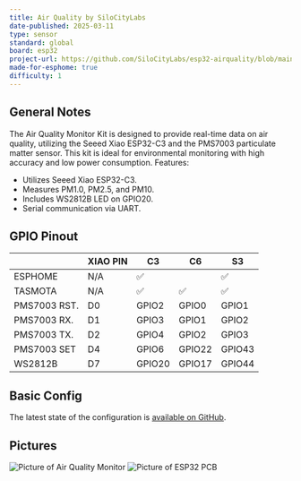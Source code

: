 ```yaml
---
title: Air Quality by SiloCityLabs
date-published: 2025-03-11
type: sensor
standard: global
board: esp32
project-url: https://github.com/SiloCityLabs/esp32-airquality/blob/main/esphome-v1.yaml
made-for-esphome: true
difficulty: 1
---
```


## General Notes

The Air Quality Monitor Kit is designed to provide real-time data on air quality, utilizing the Seeed Xiao ESP32-C3 and
the PMS7003 particulate matter sensor. This kit is ideal for environmental monitoring with high accuracy and low power
consumption. Features:

- Utilizes Seeed Xiao ESP32-C3.
- Measures PM1.0, PM2.5, and PM10.
- Includes WS2812B LED on GPIO20.
- Serial communication via UART.

## GPIO Pinout

|              | XIAO PIN | C3     | C6     | S3     |
|--------------|----------|--------|--------|--------|
| ESPHOME      | N/A      | ✅      |        | ✅      |
| TASMOTA      | N/A      | ✅      | ✅      | ✅      |
| PMS7003 RST. | D0       | GPIO2  | GPIO0  | GPIO1  |
| PMS7003 RX.  | D1       | GPIO3  | GPIO1  | GPIO2  |
| PMS7003 TX.  | D2       | GPIO4  | GPIO2  | GPIO3  |
| PMS7003 SET  | D4       | GPIO6  | GPIO22 | GPIO43 |
| WS2812B      | D7       | GPIO20 | GPIO17 | GPIO44 |

## Basic Config

The latest state of the configuration is
[available on GitHub](https://github.com/SiloCityLabs/esp32-airquality/blob/main/esphome-v1.yaml).

## Pictures

![Picture of Air Quality Monitor](https://shop.silocitylabs.com/cdn/shop/files/PXL-20250101_132041506_2.jpg "Picture of Air Quality Monitor")
![Picture of ESP32 PCB](https://shop.silocitylabs.com/cdn/shop/files/2024-06-17T16_01_47.135Z-1000048262.jpg "Picture of ESP32 PCB")

